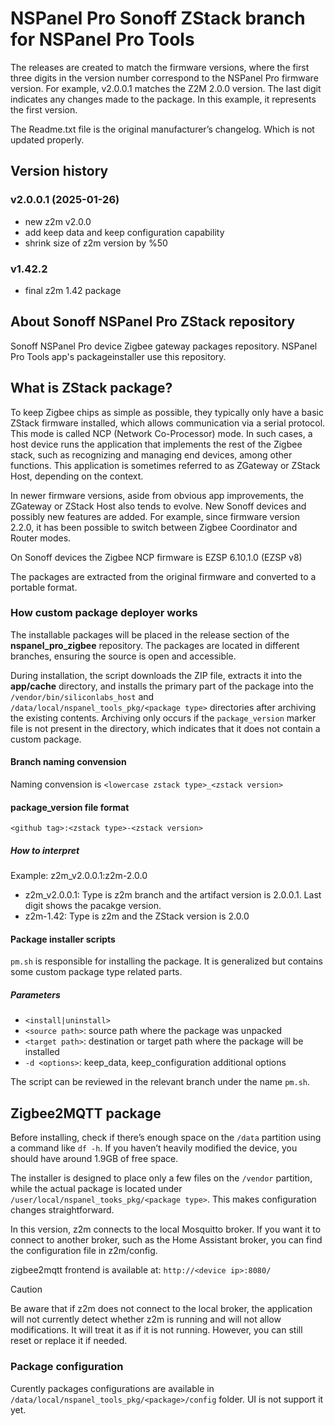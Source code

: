 # NSPanel Pro Sonoff ZStack branch for NSPanel Pro Tools

The releases are created to match the firmware versions, where the first three digits in the version number correspond to the NSPanel Pro firmware version. For example, v2.0.0.1 matches the Z2M 2.0.0 version. The last digit indicates any changes made to the package. In this example, it represents the first version.

The Readme.txt file is the original manufacturer’s changelog. Which is not updated properly.

## Version history

### v2.0.0.1 (2025-01-26)
- new z2m v2.0.0
- add keep data and keep configuration capability
- shrink size of z2m version by %50

### v1.42.2
- final z2m 1.42 package

## About Sonoff NSPanel Pro ZStack repository
Sonoff NSPanel Pro device Zigbee gateway packages repository. 
NSPanel Pro Tools app's packageinstaller use this repository. 

## What is ZStack package?

To keep Zigbee chips as simple as possible, they typically only have a basic ZStack firmware installed, which allows communication via a serial protocol. This mode is called NCP (Network Co-Processor) mode. In such cases, a host device runs the application that implements the rest of the Zigbee stack, such as recognizing and managing end devices, among other functions. This application is sometimes referred to as ZGateway or ZStack Host, depending on the context.

In newer firmware versions, aside from obvious app improvements, the ZGateway or ZStack Host also tends to evolve. New Sonoff devices and possibly new features are added. For example, since firmware version 2.2.0, it has been possible to switch between Zigbee Coordinator and Router modes.

On Sonoff devices the Zigbee NCP firmware is EZSP 6.10.1.0 (EZSP v8)

The packages are extracted from the original firmware and converted to a portable format.

### How custom package deployer works

The installable packages will be placed in the release section of the **nspanel_pro_zigbee** repository. The packages are located in different branches, ensuring the source is open and accessible.

During installation, the script downloads the ZIP file, extracts it into the **app/cache** directory, and installs the primary part of the package into the `/vendor/bin/siliconlabs_host`  and ` /data/local/nspanel_tools_pkg/<package type>` directories after archiving the existing contents. Archiving only occurs if the `package_version` marker file is not present in the directory, which indicates that it does not contain a custom package.

#### Branch naming convension
Naming convension is ```<lowercase zstack type>_<zstack version>```

#### package_version file format
```<github tag>:<zstack type>-<zstack version>```

##### How to interpret

Example: z2m_v2.0.0.1:z2m-2.0.0
- z2m_v2.0.0.1: Type is z2m branch and the artifact version is 2.0.0.1. Last digit shows the pacakge version. 
- z2m-1.42: Type is z2m and the ZStack version is 2.0.0

#### Package installer scripts

```pm.sh``` is responsible for installing the package. It is generalized but contains some custom package type related parts.

##### Parameters
- ```<install|uninstall>```
- ```<source path>```: source path where the package was unpacked
- ```<target path>```: destination or target path where the package will be installed
- ```-d <options>```: keep_data, keep_configuration additional options

The script can be reviewed in the relevant branch under the name `pm.sh`.

## Zigbee2MQTT package
Before installing, check if there’s enough space on the `/data` partition using a command like `df -h`. If you haven’t heavily modified the device, you should have around 1.9GB of free space.

The installer is designed to place only a few files on the `/vendor` partition, while the actual package is located under `/user/local/nspanel_tooks_pkg/<package type>`. This makes configuration changes straightforward.

In this version, z2m connects to the local Mosquitto broker. If you want it to connect to another broker, such as the Home Assistant broker, you can find the configuration file in z2m/config.

zigbee2mqtt frontend is available at: `http://<device ip>:8080/`

> [!CAUTION]
> Be aware that if z2m does not connect to the local broker, the application will not currently detect whether z2m is running and will not allow modifications. It will treat it as if it is not running. However, you can still reset or replace it if needed.


### Package configuration
Curently packages configurations are available in ```/data/local/nspanel_tools_pkg/<package>/config``` folder. UI is not support it yet.

